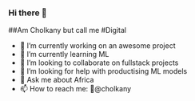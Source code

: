 ### Hi there 👋

##Am Cholkany but call me #Digital



- 🔭 I’m currently working on an awesome project
- 🌱 I’m currently learning ML
- 👯 I’m looking to collaborate on fullstack projects
- 🤔 I’m looking for help with productising ML models
- 💬 Ask me about Africa
- 📫 How to reach me: 🐤@cholkany 



